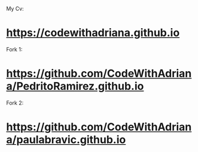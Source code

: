 My Cv: 
# https://codewithadriana.github.io
Fork 1:
# https://github.com/CodeWithAdriana/PedritoRamirez.github.io
Fork 2: 
# https://github.com/CodeWithAdriana/paulabravic.github.io